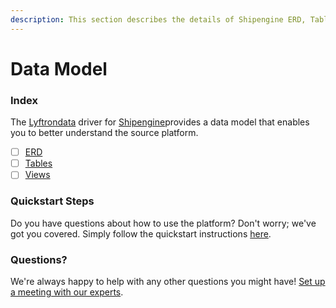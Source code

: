 ```yaml
---
description: This section describes the details of Shipengine ERD, Tables, and Views.
---
```


# Data Model

### Index

The  [Lyftrondata](https://www.lyftrondata.com/) driver for [Shipengine](https://www.lyftrondata.com/integration/sales-analytics/ship-engine/)provides a data model that enables you to better understand the source platform.

* [ ] [ERD](../../../sales-analytics/shipengine/data-model/erd.md)
* [ ] [Tables](../../../sales-analytics/shipengine/data-model/tables.md)
* [ ] [Views](../../../sales-analytics/shipengine/data-model/views.md)

### Quickstart Steps

Do you have questions about how to use the platform? Don't worry; we've got you covered. Simply follow the quickstart instructions [here](../../../sales-analytics/shipengine/quickstart-steps.md).

### Questions? <a href="#questions" id="questions"></a>

We're always happy to help with any other questions you might have! [Set up a meeting with our experts](https://www.lyftrondata.com/book-a-meeting/).

